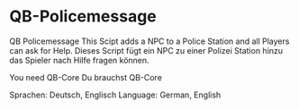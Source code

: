 # QB-Policemessage
QB Policemessage
This Scipt adds a NPC to a Police Station and all Players can ask for Help.
Dieses Script fügt ein NPC zu einer Polizei Station hinzu das Spieler nach Hilfe fragen können.

You need QB-Core
Du brauchst QB-Core

Sprachen: Deutsch, Englisch
Language: German, English
